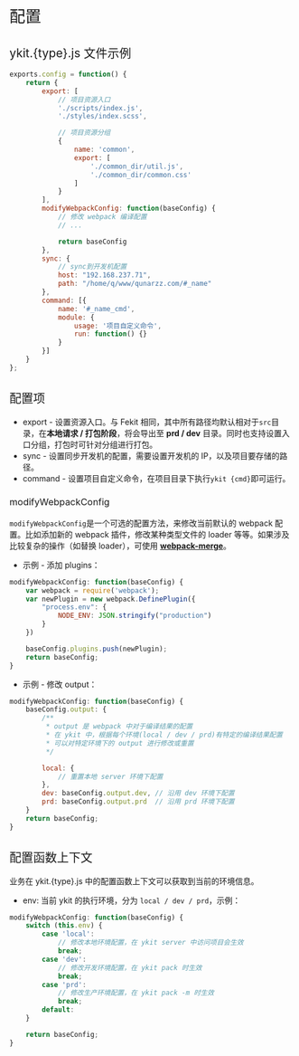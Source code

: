 <h1 style="font-weight: normal"> 配置 </h1>

<h2 style="font-weight: normal"> ykit.{type}.js 文件示例 </h2>

```js
exports.config = function() {
    return {
        export: [
            // 项目资源入口
            './scripts/index.js',
            './styles/index.scss',

            // 项目资源分组
            {
                name: 'common',
                export: [
                    './common_dir/util.js',
                    './common_dir/common.css'
                ]
            }
        ],
        modifyWebpackConfig: function(baseConfig) {
            // 修改 webpack 编译配置
            // ...

            return baseConfig
        },
        sync: {
            // sync到开发机配置
            host: "192.168.237.71",
            path: "/home/q/www/qunarzz.com/#_name"
        },
        command: [{
            name: '#_name_cmd',
            module: {
                usage: '项目自定义命令',
                run: function() {}
            }
        }]
    }
};

```

<h2 style="font-weight: normal"> 配置项 </h2>

- export - 设置资源入口。与 Fekit 相同，其中所有路径均默认相对于`src`目录，在**本地请求 / 打包阶段**，将会导出至 **prd / dev** 目录。同时也支持设置入口分组，打包时可针对分组进行打包。
- sync - 设置同步开发机的配置，需要设置开发机的 IP，以及项目要存储的路径。
- command - 设置项目自定义命令，在项目目录下执行`ykit {cmd}`即可运行。

<h3 style="font-weight: normal"> modifyWebpackConfig </h3>

`modifyWebpackConfig`是一个可选的配置方法，来修改当前默认的 webpack 配置。比如添加新的 webpack 插件，修改某种类型文件的 loader 等等。如果涉及比较复杂的操作（如替换 loader），可使用 **[webpack-merge][2]**。

- 示例 - 添加 plugins：

```js
modifyWebpackConfig: function(baseConfig) {
    var webpack = require('webpack');
    var newPlugin = new webpack.DefinePlugin({
        "process.env": {
            NODE_ENV: JSON.stringify("production")
        }
    })

    baseConfig.plugins.push(newPlugin);
    return baseConfig;
}
```

- 示例 - 修改 output：

```js
modifyWebpackConfig: function(baseConfig) {
    baseConfig.output: {
        /**
         * output 是 webpack 中对于编译结果的配置
         * 在 ykit 中，根据每个环境(local / dev / prd)有特定的编译结果配置
         * 可以对特定环境下的 output 进行修改或重置
         */

        local: {
            // 重置本地 server 环境下配置
        },
        dev: baseConfig.output.dev, // 沿用 dev 环境下配置
        prd: baseConfig.output.prd  // 沿用 prd 环境下配置
    }
    return baseConfig;
}
```

<h2 style="font-weight: normal"> 配置函数上下文 </h2>

业务在 ykit.{type}.js 中的配置函数上下文可以获取到当前的环境信息。

- env: 当前 ykit 的执行环境，分为 `local / dev / prd`，示例：

```js
modifyWebpackConfig: function(baseConfig) {
    switch (this.env) {
        case 'local':
            // 修改本地环境配置，在 ykit server 中访问项目会生效
            break;
        case 'dev':
            // 修改开发环境配置，在 ykit pack 时生效
            break;
        case 'prd':
            // 修改生产环境配置，在 ykit pack -m 时生效
            break;
        default:
    }

    return baseConfig;
}
```

[1]: https://webpack.github.io/docs/configuration.html
[2]: https://github.com/survivejs/webpack-merge
